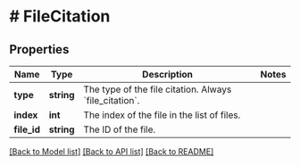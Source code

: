 # # FileCitation

## Properties

Name | Type | Description | Notes
------------ | ------------- | ------------- | -------------
**type** | **string** | The type of the file citation. Always &#x60;file_citation&#x60;. |
**index** | **int** | The index of the file in the list of files. |
**file_id** | **string** | The ID of the file. |

[[Back to Model list]](../../README.md#models) [[Back to API list]](../../README.md#endpoints) [[Back to README]](../../README.md)
